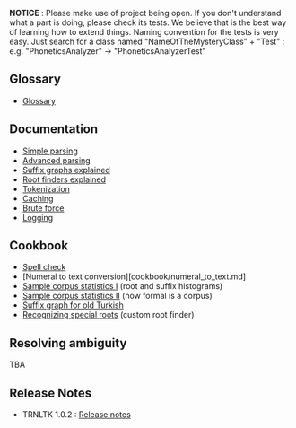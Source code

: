 **NOTICE** : Please make use of project being open. If you don't understand what a part is doing, please check its
 tests. We believe that is the best way of learning how to extend things. Naming convention for the tests is very easy.
   Just search for a class named "NameOfTheMysteryClass" + "Test" : e.g. "PhoneticsAnalyzer" -> "PhoneticsAnalyzerTest"

## Glossary ##
  * [Glossary](tutorial/glossary.md)

## Documentation ##
  * [Simple parsing](tutorial/simple_parsing.md)
  * [Advanced parsing](tutorial/advanced_parsing.md)
  * [Suffix graphs explained](tutorial/suffix_graphs_explained.md)
  * [Root finders explained](tutorial/root_finders_explained.md)
  * [Tokenization](tutorial/tokenization.md)
  * [Caching](tutorial/caching.md)
  * [Brute force](tutorial/brute_force.md)
  * [Logging](logging.md)

## Cookbook ##
  * [Spell check](cookbook/spell_check.md)
  * [Numeral to text conversion][cookbook/numeral_to_text.md]
  * [Sample corpus statistics I](cookbook/sample_corpus_stats_1.md)  (root and suffix histograms)
  * [Sample corpus statistics II](cookbook/sample_corpus_stats_2.md) (how formal is a corpus)
  * [Suffix graph for old Turkish](cookbook/old_turkish_suffix_graph.md)
  * [Recognizing special roots](cookbook/custom_root_finder.md) (custom root finder)

## Resolving ambiguity ##
TBA

## Release Notes ##
  * TRNLTK 1.0.2 : [Release notes](102.md)

